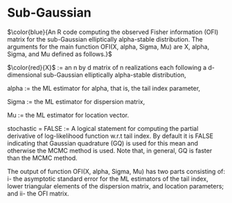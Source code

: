 # Sub-Gaussian
$\color{blue}{An R code computing the observed Fisher information (OFI) matrix for the sub-Gaussian elliptically alpha-stable distribution.
The arguments for the main function OFI(X, alpha, Sigma, Mu) are X, alpha, Sigma, and Mu defined as follows.}$

$\color{red}{X}$     := an n by d matrix of n realizations each following a d-dimensional sub-Gaussian elliptically alpha-stable distribution,

alpha := the ML estimator for alpha, that is, the tail index parameter,

Sigma := the ML estimator for dispersion matrix,

Mu    := the ML estimator for location vector.

stochastic = FALSE := A logical statement for computing the partial derivative of log-likelihood function w.r.t tail index. By default it is FALSE indicating that Gaussian quadrature (GQ) is used for this mean and otherwise the MCMC method is used. Note that, in general, GQ is faster than the MCMC method. 

The output of function OFI(X, alpha, Sigma, Mu) has two parts consisting of: i- the asymptotic standard error for the ML estimators of the tail index, lower triangular elements of the dispersion matrix, and location parameters; and ii- the OFI matrix.
